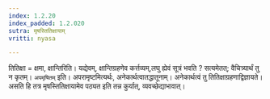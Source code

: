 ```yaml
---
index: 1.2.20
index_padded: 1.2.020
sutra: मृषस्तितिक्षायाम्
vritti: nyasa

---
```

तितिक्षा = क्षमा, क्षान्तिरिति। यद्येवम्, क्षान्तिग्रहणेव कर्त्तव्यम्,लघु ह्येवं सूत्रं भवति ? सत्यमेतत्; वैचित्र्यार्थं तु न कृतम्।
`अपमृषितम्` इति। अपरामृष्टमित्यर्थः, अनेकार्थत्वातद्धातूनाम्। अनेकार्थत्वं तु तितिक्षाग्रहणाद्विज्ञायते। असति हि तत्र मृषस्तितिक्षायामेव पठ्यत इति तन्न कुर्यात्, व्यवच्छेद्याभावात्।